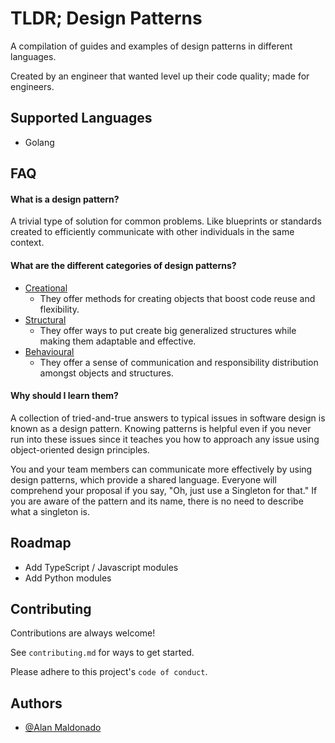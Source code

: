 # TLDR; Design Patterns

A compilation of guides and examples of design patterns in different languages.

Created by an engineer that wanted level up their code quality; made for engineers.

## Supported Languages

- Golang

## FAQ

#### What is a design pattern?

A trivial type of solution for common problems. Like blueprints or standards created to efficiently communicate with other individuals in the same context.

#### What are the different categories of design patterns?

- [Creational](/creational-patterns)
  - They offer methods for creating objects that boost code reuse and flexibility.
- [Structural](/structural-patterns)
  - They offer ways to put create big generalized structures while making them adaptable and effective.
- [Behavioural](/behavioural-patterns)
  - They offer a sense of communication and responsibility distribution amongst objects and structures.

#### Why should I learn them?

A collection of tried-and-true answers to typical issues in software design is known as a design pattern. Knowing patterns is helpful even if you never run into these issues since it teaches you how to approach any issue using object-oriented design principles.

You and your team members can communicate more effectively by using design patterns, which provide a shared language. Everyone will comprehend your proposal if you say, "Oh, just use a Singleton for that." If you are aware of the pattern and its name, there is no need to describe what a singleton is.

## Roadmap

- Add TypeScript / Javascript modules
- Add Python modules

## Contributing

Contributions are always welcome!

See `contributing.md` for ways to get started.

Please adhere to this project's `code of conduct`.

## Authors

- [@Alan Maldonado](https://www.github.com/n3m)
